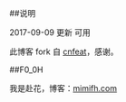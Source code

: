 ##说明

2017-09-09  更新 可用

此博客 fork 自 [cnfeat](cnfeat.com)，感谢。

##F0_0H

我是赴花，博客：[mimifh.com](www.mimifh.com)




